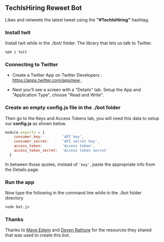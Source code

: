 ## TechIsHiring Reweet Bot 

Likes and retweets the latest tweet using the **"#TechIsHiring"** hashtag. 

### Install twit

Install twit while in the ./bot/ folder. The library that lets us talk to Twitter.

```bash
npm i twit
```
 
### Connecting to Twitter 

 - Create a Twitter App on Twitter Developers : [https://apps.twitter.com/app/new ](https://apps.twitter.com/app/new). 
 
 - Next you'll see a screen with a "Details" tab. Setup the App and "Application Type", choose "Read and Write". 

### Create an empty config.js file in the ./bot folder

Then go to the Keys and Access Tokens tab, you will need this data to setup our **config.js** as shown below.
 
```js
module.exports = {
    consumer_key:         'API key',
    consumer_secret:      'API secret key',
    access_token:         'Access token',
    access_token_secret:  'Access token secret'
  }
``` 

In between those quotes, instead of `'key'`, paste the appropriate info from the Details page. 

### Run the app

Now type the following in the command line while in the ./bot folder directory
 
```bash
node bot.js
``` 

### Thanks

Thanks to [Maye Edwin](https://github.com/mayeedwin) and [Deven Rathore](https://github.com/Dunebook) for the resources they shared that was used to create this bot.
